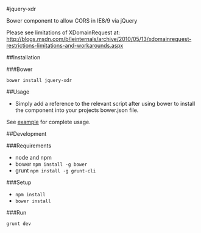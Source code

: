 #jquery-xdr

Bower component to allow CORS in IE8/9 via jQuery

Please see limitations of XDomainRequest at:
http://blogs.msdn.com/b/ieinternals/archive/2010/05/13/xdomainrequest-restrictions-limitations-and-workarounds.aspx

##Installation

###Bower

`bower install jquery-xdr`

##Usage

* Simply add a reference to the relevant script after using bower to install the component into your projects bower.json file.


See [example](https://github.com/redbadger/jquery-xdr/blob/master/example/index.html) for complete usage.

##Development

###Requirements

- node and npm
- bower `npm install -g bower`
- grunt `npm install -g grunt-cli`

###Setup

- `npm install`
- `bower install`

###Run

`grunt dev`
